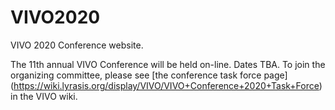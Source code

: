 # VIVO2020

VIVO 2020 Conference website.

The 11th annual VIVO Conference will be held on-line.  Dates TBA.  To join the organizing committee, please see [the conference task force page] (https://wiki.lyrasis.org/display/VIVO/VIVO+Conference+2020+Task+Force) in the VIVO wiki.
